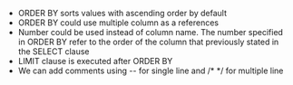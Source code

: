 - ORDER BY sorts values with ascending order by default
- ORDER BY could use multiple column as a references
- Number could be used instead of column name. The number specified in ORDER BY refer to the order of the column that previously stated in the SELECT clause
- LIMIT clause is executed after ORDER BY
- We can add comments using -- for single line and /* \*\/ for multiple line